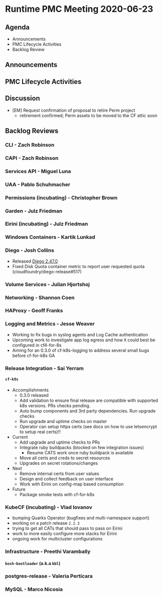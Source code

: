 # Runtime PMC Meeting 2020-06-23

## Agenda

* Announcements
* PMC Lifecycle Activities
* Backlog Review


## Announcements


## PMC Lifecycle Activities


## Discussion

- [EM] Request confirmation of proposal to retire Perm project
  - retirement confirmed; Perm assets to be moved to the CF attic soon


## Backlog Reviews

### CLI - Zach Robinson


### CAPI - Zach Robinson


### Services API - Miguel Luna


### UAA - Pablo Schuhmacher


### Permissions (incubating) - Christopher Brown


### Garden - Julz Friedman


### Eirini (incubating) - Julz Friedman


### Windows Containers - Kartik Lunkad


### Diego - Josh Collins
- Released [Diego 2.47.0 ](https://github.com/cloudfoundry/diego-release/releases/tag/v2.47.0)
- Fixed Disk Quota container metric to report user requested quota (cloudfoundry/diego-release#517)

### Volume Services - Julian Hjortshoj


### Networking - Shannon Coen


### HAProxy - Geoff Franks


### Logging and Metrics - Jesse Weaver
- Working to fix bugs in syslog agents and Log Cache authentication
- Upcoming work to investigate app log egress and how it could best be configured in cf4-for-8s
- Aiming for an 0.3.0 of cf-k8s-logging to address several small bugs before cf-for-k8s GA

### Release Integration - Sai Yerram

#### `cf-k8s`
- Accomplishments
  - 0.3.0 released
  - Add validation to ensure final release are compatible with supported k8s versions. PRs checks pending.
  - Auto bump components and 3rd party dependencies. Run upgrade checks
  - Run upgrade and uptime checks on master
  - Operator can setup https certs (see docs on how to use letsencrypt to setup real certs)!!
- Current
  - Add upgrade and uptime checks to PRs
  - Integrate ruby buildpacks (blocked on few integration issues)
    - Resume CATS work once ruby buildpack is available
  - Move all certs and creds to secret resources
  - Upgrades on secret rotations/changes 
- Next
  - Remove internal certs from user values
  - Design and collect feedback on user interface
  - Work with Eirini on config-map based consumption
- Future
  - Package smoke tests with cf-for-k8s


### KubeCF (incubating) - Vlad Iovanov

- bumping Quarks Operator (bugfixes and multi-namespace support)
- working on a patch release `2.2.3`
- trying to get all CATs that should pass to pass on Eirini
- work to more easily configure more stacks for Eirini
- ongoing work for multicluster configurations

### Infrastructure - Preethi Varambally

#### `bosh-bootloader` (a.k.a `bbl`)


### postgres-release - Valeria Perticara


### MySQL - Marco Nicosia
